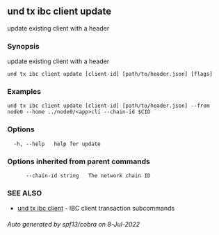## und tx ibc client update

update existing client with a header

### Synopsis

update existing client with a header

```
und tx ibc client update [client-id] [path/to/header.json] [flags]
```

### Examples

```
und tx ibc client update [client-id] [path/to/header.json] --from node0 --home ../node0/<app>cli --chain-id $CID
```

### Options

```
  -h, --help   help for update
```

### Options inherited from parent commands

```
      --chain-id string   The network chain ID
```

### SEE ALSO

* [und tx ibc client](und_tx_ibc_client.md)	 - IBC client transaction subcommands

###### Auto generated by spf13/cobra on 8-Jul-2022
